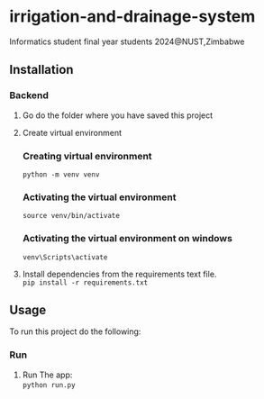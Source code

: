 # irrigation-and-drainage-system
Informatics student final year students 2024@NUST,Zimbabwe

## Installation

### Backend

1. Go do the folder where you have saved this project
  
2. Create virtual environment
    ### Creating virtual environment
    ```python -m venv venv```

    ### Activating the virtual environment
    ```source venv/bin/activate```

    ### Activating the virtual environment on windows
    ```venv\Scripts\activate```

3. Install dependencies from the requirements text file.<br>
    ```pip install -r requirements.txt```



## Usage
To run this project do the following:

### Run

1. Run The app:<br>
    ```python run.py```


